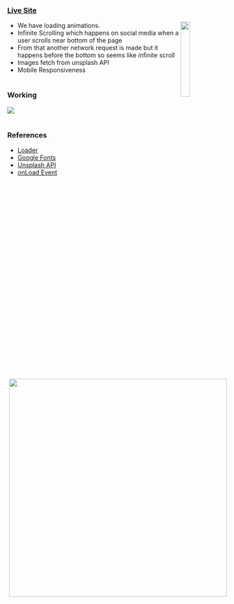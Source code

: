 ### [Live Site](https://saketkothari.github.io/infinite-scroll/)
<img src="https://user-images.githubusercontent.com/81709725/128915406-a313c18e-44a0-405a-918d-21bf4dd4e219.gif" align="right" width="21%"/>

* We have loading animations.
* Infinite Scrolling which happens on social media when a user scrolls near bottom of the page
* From that another network request is made but it happens before the bottom so seems like infinite scroll
* Images fetch from unsplash API
* Mobile Responsiveness



#

### Working
<img src="https://user-images.githubusercontent.com/81709725/128915944-3feb9a0d-9446-4ecb-b6da-7bf0b5cf7397.png"/>


#

<img src="https://user-images.githubusercontent.com/81709725/128916925-2f0da007-afb7-4106-ab35-569f718bdfe4.png" align="right" width=500px/>

#

### References
- [Loader](https://loading.io/)
- [Google Fonts](https://fonts.google.com/)
- [Unsplash API](https://unsplash.com/documentation)
- [onLoad Event](https://www.w3schools.com/jsref/event_onload.asp)
